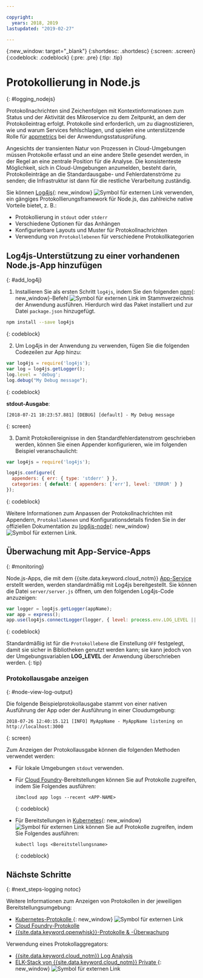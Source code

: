 ```yaml
---

copyright:
  years: 2018, 2019
lastupdated: "2019-02-27"

---
```


{:new_window: target="_blank"}
{:shortdesc: .shortdesc}
{:screen: .screen}
{:codeblock: .codeblock}
{:pre: .pre}
{:tip: .tip}

# Protokollierung in Node.js
{: #logging_nodejs}

Protokollnachrichten sind Zeichenfolgen mit Kontextinformationen zum Status und der Aktivität des Mikroservice zu dem Zeitpunkt, an dem der Protokolleintrag erfolgt. Protokolle sind erforderlich, um zu diagnostizieren, wie und warum Services fehlschlagen, und spielen eine unterstützende Rolle für [appmetrics](/docs/node/appmetrics.html#metrics) bei der Anwendungsstatusprüfung.

Angesichts der transienten Natur von Prozessen in Cloud-Umgebungen müssen Protokolle erfasst und an eine andere Stelle gesendet werden, in der Regel an eine zentrale Position für die Analyse. Die konsistenteste Möglichkeit, sich in Cloud-Umgebungen anzumelden, besteht darin, Protokolleinträge an die Standardausgabe- und Fehlerdatenströme zu senden; die Infrastruktur ist dann für die restliche Verarbeitung zuständig.

Sie können [Log4js](https://github.com/log4js-node/log4js-node){: new_window} ![Symbol für externen Link](../icons/launch-glyph.svg "Symbol für externen Link") verwenden, ein gängiges Protokollierungsframework für Node.js, das zahlreiche native Vorteile bietet, z. B.: 
* Protokollierung in `stdout` oder `stderr`
* Verschiedene Optionen für das Anhängen
* Konfigurierbare Layouts und Muster für Protokollnachrichten
* Verwendung von `Protokollebenen` für verschiedene Protokollkategorien

## Log4js-Unterstützung zu einer vorhandenen Node.js-App hinzufügen
{: #add_log4j}

1. Installieren Sie als ersten Schritt `log4js`, indem Sie den folgenden [npm](https://nodejs.org/){: new_window}-Befehl ![Symbol für externen Link](../icons/launch-glyph.svg "Symbol für externen Link") im Stammverzeichnis der Anwendung ausführen. Hierdurch wird das Paket installiert und zur Datei `package.json` hinzugefügt. 
  ```bash
  npm install --save log4js
  ```
  {: codeblock}

2. Um Log4js in der Anwendung zu verwenden, fügen Sie die folgenden Codezeilen zur App hinzu:
  ```js
  var log4js = require('log4js');
  var log = log4js.getLogger();
  log.level = 'debug';
  log.debug("My Debug message");
  ```
  {: codeblock}

  **stdout-Ausgabe**:
  ```
  [2018-07-21 10:23:57.881] [DEBUG] [default] - My Debug message
  ```
  {: screen}

3. Damit Protokollereignisse in den Standardfehlerdatenstrom geschrieben werden, können Sie einen Appender konfigurieren, wie im folgenden Beispiel veranschaulicht: 
  ```js
  var log4js = require('log4js');
  
  log4js.configure({
    appenders: { err: { type: 'stderr' } },
    categories: { default: { appenders: ['err'], level: 'ERROR' } }
  });
  ```
  {: codeblock}

  Weitere Informationen zum Anpassen der Protokollnachrichten mit Appendern, `Protokollebenen` und Konfigurationsdetails finden Sie in der offiziellen Dokumentation zu [log4js-node](https://log4js-node.github.io/log4js-node/){: new_window} ![Symbol für externen Link](../icons/launch-glyph.svg "Symbol für externen Link"). 

## Überwachung mit App-Service-Apps
{: #monitoring}

Node.js-Apps, die mit dem {{site.data.keyword.cloud_notm}} [App-Service](https://cloud.ibm.com/developer/appservice/dashboard) erstellt werden, werden standardmäßig mit Log4js bereitgestellt. Sie können die Datei `server/server.js` öffnen, um den folgenden Log4js-Code anzuzeigen:
```js
var logger = log4js.getLogger(appName);
var app = express();
app.use(log4js.connectLogger(logger, { level: process.env.LOG_LEVEL || 'info' }));
```
{: codeblock}

Standardmäßig ist für die `Protokollebene` die Einstellung `OFF` festgelegt, damit sie sicher in Bibliotheken genutzt werden kann; sie kann jedoch von der Umgebungsvariablen **LOG_LEVEL** der Anwendung überschrieben werden.
{: tip}

### Protokollausgabe anzeigen
{: #node-view-log-output}

Die folgende Beispielprotokollausgabe stammt von einer nativen Ausführung der App oder der Ausführung in einer Cloudumgebung:
```
2018-07-26 12:40:15.121 [INFO] MyAppName - MyAppName listening on http://localhost:3000
```
{: screen}

Zum Anzeigen der Protokollausgabe können die folgenden Methoden verwendet werden: 
* Für lokale Umgebungen `stdout` verwenden. 
* Für [Cloud Foundry](/docs/services/CloudLogAnalysis/cfapps/logging_cf_apps.html)-Bereitstellungen können Sie auf Protokolle zugreifen, indem Sie Folgendes ausführen: 
  ```
  ibmcloud app logs --recent <APP-NAME>
  ```
  {: codeblock}

* Für Bereitstellungen in [Kubernetes](https://kubernetes.io/docs/concepts/cluster-administration/logging/){: new_window} ![Symbol für externen Link](../icons/launch-glyph.svg "Symbol für externen Link") können Sie auf Protokolle zugreifen, indem Sie Folgendes ausführen: 
  ```
  kubectl logs <Bereitstellungsname>
  ```
  {: codeblock}

## Nächste Schritte
{: #next_steps-logging notoc}

Weitere Informationen zum Anzeigen von Protokollen in der jeweiligen Bereitstellungsumgebung: 
* [Kubernetes-Protokolle ](https://kubernetes.io/docs/concepts/cluster-administration/logging/){: new_window} ![Symbol für externen Link](../icons/launch-glyph.svg "Symbol für externen Link")
* [Cloud Foundry-Protokolle](/docs/services/CloudLogAnalysis/cfapps/logging_cf_apps.html#logging_cf_apps)
* [{{site.data.keyword.openwhisk}}-Protokolle & -Überwachung](/docs/openwhisk/openwhisk_logs.html#openwhisk_logs)

Verwendung eines Protokollaggregators:
* [{{site.data.keyword.cloud_notm}} Log Analysis](/docs/services/CloudLogAnalysis/log_analysis_ov.html#log_analysis_ov)
* [ELK-Stack von {{site.data.keyword.cloud_notm}} Private ](https://www.ibm.com/support/knowledgecenter/en/SSBS6K_2.1.0.2/manage_metrics/logging_elk.html){: new_window} ![Symbol für externen Link](../icons/launch-glyph.svg "Symbol für externen Link")
